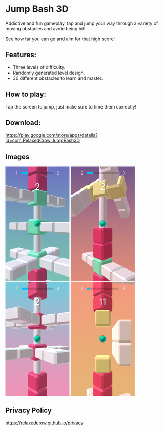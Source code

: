 # Jump Bash 3D

Addictive and fun gameplay, tap and jump your way through a variety of moving obstacles and avoid being hit!

See how far you can go and aim for that high score!

## Features:

- Three levels of difficulty.
- Randomly generated level design.
- 30 different obstacles to learn and master.

## How to play:

Tap the screen to jump, just make sure to time them correctly!

## Download:

<a href="https://play.google.com/store/apps/details?id=com.RelaxedCrow.JumpBash3D">https://play.google.com/store/apps/details?id=com.RelaxedCrow.JumpBash3D</a>

## Images

<p float="left">
  <img src="/1.png" width="200" />
  <img src="/2.png" width="200" /> 
  <img src="/3.png" width="200" />
  <img src="/4.png" width="200" />
</p>

## Privacy Policy

<a href="https://relaxedcrow.github.io/privacy">https://relaxedcrow.github.io/privacy</a>
